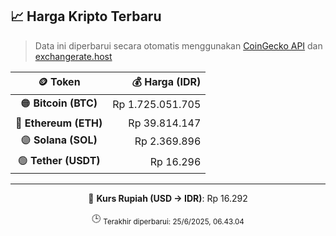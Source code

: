 

<!-- HARGA_KRIPTO -->
## 📈 Harga Kripto Terbaru

> Data ini diperbarui secara otomatis menggunakan [CoinGecko API](https://www.coingecko.com/) dan [exchangerate.host](https://exchangerate.host/)

<div align="center">

| 🪙 Token | 💰 Harga (IDR) |
|:------:|---------------:|
| 🟠 **Bitcoin (BTC)**   | Rp 1.725.051.705 |
| 🔵 **Ethereum (ETH)**  | Rp 39.814.147 |
| 🟣 **Solana (SOL)**    | Rp 2.369.896 |
| 🟢 **Tether (USDT)**   | Rp 16.296 |

---

💱 **Kurs Rupiah (USD → IDR)**: Rp 16.292

🕒 <sub>Terakhir diperbarui: 25/6/2025, 06.43.04</sub>

</div>
<!-- /HARGA_KRIPTO -->
